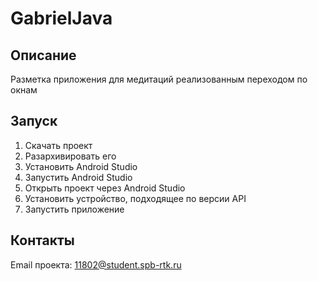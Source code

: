 # GabrielJava
<!-- ОПИСАНИЕ -->
## Описание

Разметка приложения для медитаций  реализованным переходом по окнам

<!-- Запуск -->
## Запуск

1. Скачать проект
2. Разархивировать его
3. Установить Android Studio
4. Запустить Android Studio
5. Открыть проект через Android Studio
6. Установить устройство, подходящее по версии API
7. Запустить приложение

<!-- КОНТАКТЫ -->
## Контакты

Email проекта: 11802@student.spb-rtk.ru
